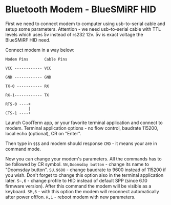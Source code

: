 Bluetooth Modem - BlueSMiRF HID
===========

First we need to connect modem to computer using usb-to-serial cable and setup some parameters. 
Attention - we need usb-to-serial cable with TTL levels which uses 5v instead of rs232 12v.
5v is exact voltage the BlueSMiRF HID need.

Connect modem in a way below:

```
Modem Pins       Cable Pins
            
VCC ------------ VCC

GND ------------ GND

TX-0 ----------- RX

RX-1------------ TX

RTS-0 ----+
          |
CTS-1 ----+
```

Launch CoolTerm app, or your favorite terminal application and connect to modem.
Terminal application options - no flow control, baudrate 115200, local echo (optional), CR on "Enter".

Then type in ```$$$``` and modem should response ```CMD``` - it means your are in command mode.

Now you can change your modem's parameters. All the commands has to be followed by CR symbol.
```SN,Doomsday button``` - change its name to "Doomsday button".
```SU,9600``` - change baudrate to 9600 instead of 115200 if you wish. Don't forget to change this option also in the terminal application later.
```S~,6``` - change profile to HID instead of default SPP (since 6.10 firmware version). After this command the modem will be visible as a keyboard.
```SM,6``` - with this option the modem will reconnect automatically after power off/on.
```R,1``` - reboot modem with new parameters.
